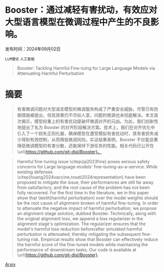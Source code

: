 # Booster：通过减轻有害扰动，有效应对大型语言模型在微调过程中产生的不良影响。

发布时间：2024年09月02日

`LLM理论` `人工智能`

> Booster: Tackling Harmful Fine-tuing for Large Language Models via Attenuating Harmful Perturbation

# 摘要

> 有害微调问题对大型语言模型的微调服务构成了严重安全威胁。尽管已有防御措施被提出，但其效果仍不尽如人意，问题的根源也未彻底解决。本文首次揭示，模型权重上的有害扰动是破坏微调对齐的元凶。为此，我们创新性地提出了名为 Booster 的对齐阶段解决方案。技术上，我们在对齐优化中引入了一个损失正则化器，确保模型在遭受模拟有害扰动时，其有害损失减少得到有效控制，从而降低微调风险。实证结果表明，Booster 不仅能显著降低微调模型的有害分数，还能保持下游任务的性能。相关代码已公开在 \url{https://github.com/git-disl/Booster}。

> Harmful fine-tuning issue \citep{qi2023fine} poses serious safety concerns for Large language models' fine-tuning-as-a-service. While existing defenses \citep{huang2024vaccine,rosati2024representation} have been proposed to mitigate the issue, their performances are still far away from satisfactory, and the root cause of the problem has not been fully recovered. For the first time in the literature, we in this paper show that \textit{harmful perturbation} over the model weights should be the root cause of alignment-broken of harmful fine-tuning. In order to attenuate the negative impact of harmful perturbation, we propose an alignment-stage solution, dubbed Booster. Technically, along with the original alignment loss, we append a loss regularizer in the alignment stage's optimization. The regularizer ensures that the model's harmful loss reduction before/after simulated harmful perturbation is attenuated, thereby mitigating the subsequent fine-tuning risk. Empirical results show that Booster can effectively reduce the harmful score of the fine-tuned models while maintaining the performance of downstream tasks. Our code is available at \url{https://github.com/git-disl/Booster}.

[Arxiv](https://arxiv.org/abs/2409.01586)